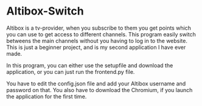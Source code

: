 # Altibox-Switch
Altibox is a tv-provider, when you subscribe to them you get points which you can use to get access to different channels. This program easily switch betweens the main channels without you having to log in to the website. This is just a beginner project, and is my second application I have ever made.

In this program, you can either use the setupfile and download the application, or you can just run the frontend.py file.

You have to edit the config.json file and add your Altibox username and password on that. You also have to download the Chromium, if you launch the application for the first time.
